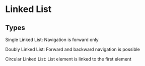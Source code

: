 # Linked List

## Types

Single Linked List: Navigation is forward only

Doubly Linked List: Forward and backward navigation is possible

Circular Linked List: List element is linked to the first element
